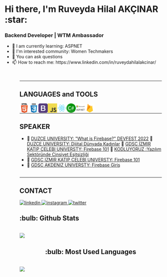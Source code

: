 
<h1> Hi there, I'm Ruveyda Hilal AKÇINAR :star:</h1>
<h3> Backend Developer | WTM Ambassador </h3>
<ul>
<li>🌱 I am currently learning: ASPNET</li>
<li>👯 I'm interested community: Women Techmakers</li>
<li>💬 You can ask questions</li>
<li>📫 How to reach me: https://www.linkedin.com/in/ruveydahilalakcinar/</li>
<ul>
<br/>

<hr>
<h2>LANGUAGES and TOOLS</h2>
<img align="left" src="https://raw.githubusercontent.com/github/explore/80688e429a7d4ef2fca1e82350fe8e3517d3494d/topics/html/html.png" width="30" height="30">
<img align="left" src="https://raw.githubusercontent.com/github/explore/80688e429a7d4ef2fca1e82350fe8e3517d3494d/topics/css/css.png" width="30" height="30">
<img align="left" src="https://raw.githubusercontent.com/github/explore/80688e429a7d4ef2fca1e82350fe8e3517d3494d/topics/bootstrap/bootstrap.png" width="30" height="30">
<img align="left" src="https://raw.githubusercontent.com/github/explore/80688e429a7d4ef2fca1e82350fe8e3517d3494d/topics/javascript/javascript.png" width="30" height="30">
<img align="left" src="https://raw.githubusercontent.com/github/explore/80688e429a7d4ef2fca1e82350fe8e3517d3494d/topics/react/react.png" width="30" height="30">
<img align="left" src="https://raw.githubusercontent.com/github/explore/80688e429a7d4ef2fca1e82350fe8e3517d3494d/topics/csharp/csharp.png" width="30" height="30">
<img align="left" src="https://raw.githubusercontent.com/github/explore/80688e429a7d4ef2fca1e82350fe8e3517d3494d/topics/aspnet/aspnet.png" width="30" height="30">
<img align="left" src="https://raw.githubusercontent.com/github/explore/80688e429a7d4ef2fca1e82350fe8e3517d3494d/topics/firebase/firebase.png" width="30" height="30">

<br/>
 <hr>
<h2>SPEAKER</h2>
 <ul>
 <li>
 <span class="nav-item">
📣 <a href="https://www.instagram.com/p/ClG5sHaMqBB/" target="_blank">DUZCE UNIVERSITY: "What is Firebase?" DEVFEST 2022</a>
</span>
  <span class="nav-item">
📣 <a href="https://www.instagram.com/p/Ca37iSgA762/" target="_blank">DUZCE UNIVERSITY: Dijital Dünyada Kadınlar</a>
</span>
  <span class="nav-item">
📣 <a href="https://www.youtube.com/watch?v=MegzXWHmSJY&t=4704s" target="_blank">GDSC İZMIR KATIP ÇELEBI UNIVERSTY: Firebase 101</a>
</span>
<span class="nav-item">
📣 <a href="https://www.youtube.com/watch?v=MegzXWHmSJY&t=4704s" target="_blank">KODLUYORUZ :Yazılım Sektöründe Cinsiyet Eşitsizliği</a>
</span>
   </li>
   <li>
<span class="nav-item">
📣 <a href="https://www.youtube.com/watch?v=OB3SvfLuxWQ&t=2s" target="_blank">GDSC IZMIR KATIP CELEBI UNIVERSTY: Firebase 101</a>
</span>
    </li>
    <li>
 <span class="nav-item">
📣 <a href="https://www.youtube.com/watch?v=L1RxbIL8Yn0&t=1s" target="_blank">GDSC AKDENIZ UNIVERSTY: Firebase Giriş</a>
</span>
</li>
     </ul>
<br/>
 <hr>
<h2>CONTACT</h2>
<a href="https://www.linkedin.com/in/ruveydahilalakcinar/" rel="nofollow">
<img src="https://camo.githubusercontent.com/5e3d78e5310a41c0667e07077cf93596229de398b154b83885dc068874ed5365/68747470733a2f2f696d672e736869656c64732e696f2f62616467652f6c696e6b6564696e2d2532333145373742352e7376673f267374796c653d666f722d7468652d6261646765266c6f676f3d6c696e6b6564696e266c6f676f436f6c6f723d7768697465" alt="linkedin" data-canonical-src="https://img.shields.io/badge/linkedin-%231E77B5.svg?&amp;style=for-the-badge&amp;logo=linkedin&amp;logoColor=white" style="max-width: 100%;">
</a>
<a href="https://www.instagram.com/ruveydaakcinar/" rel="nofollow">
<img src="https://camo.githubusercontent.com/e60430fd16bc6a47fb6c6032da4d04e30952e849e98e7ed5c3e5cfc6b48a40bb/68747470733a2f2f696d672e736869656c64732e696f2f62616467652f696e7374616772616d2d2532333030303030302e7376673f267374796c653d666f722d7468652d6261646765266c6f676f3d696e7374616772616d266c6f676f436f6c6f723d726564" alt="instagram" data-canonical-src="https://img.shields.io/badge/instagram-%23000000.svg?&amp;style=for-the-badge&amp;logo=instagram&amp;logoColor=red" style="max-width: 100%;">
</a>
 <a href="https://twitter.com/RuveydaAkcinar" rel="nofollow">
<img src="https://camo.githubusercontent.com/13039975938e719b60e38191d050a182c1615f0e64a87494792c510ee111917a/68747470733a2f2f696d672e736869656c64732e696f2f62616467652f747769747465722d2532333030616365652e7376673f267374796c653d666f722d7468652d6261646765266c6f676f3d74776974746572266c6f676f436f6c6f723d7768697465" alt="twitter" data-canonical-src="https://img.shields.io/badge/twitter-%2300acee.svg?&amp;style=for-the-badge&amp;logo=twitter&amp;logoColor=white" style="max-width: 100%;">
</a>
<article>
 <h2>:bulb: Github Stats</h2>
 <br>
 <img src="https://github-readme-stats.vercel.app/api?username=ruveydahllakcinar&show_icons=true&theme=radical">
 </article>

<article>
<h2 style="text-align:center">:bulb: Most Used Languages</h2>
 <br>
<img src="https://github-readme-stats.vercel.app/api/top-langs/?username=ruveydahllakcinar&layout=compact">
</article>
